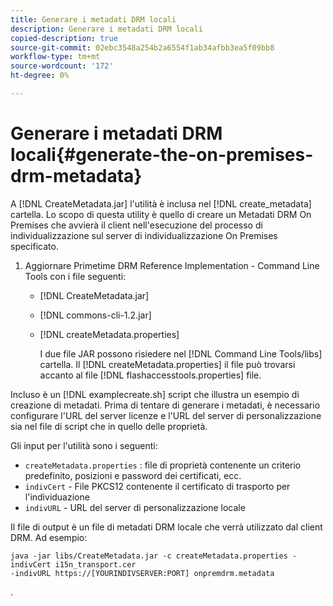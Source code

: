```yaml
---
title: Generare i metadati DRM locali
description: Generare i metadati DRM locali
copied-description: true
source-git-commit: 02ebc3548a254b2a6554f1ab34afbb3ea5f09bb8
workflow-type: tm+mt
source-wordcount: '172'
ht-degree: 0%

---
```


# Generare i metadati DRM locali{#generate-the-on-premises-drm-metadata}

A [!DNL CreateMetadata.jar] l&#39;utilità è inclusa nel [!DNL create_metadata] cartella. Lo scopo di questa utility è quello di creare un Metadati DRM On Premises che avvierà il client nell&#39;esecuzione del processo di individualizzazione sul server di individualizzazione On Premises specificato.

1. Aggiornare Primetime DRM Reference Implementation - Command Line Tools con i file seguenti:

   * [!DNL CreateMetadata.jar]
   * [!DNL commons-cli-1.2.jar]
   * [!DNL createMetadata.properties]

     I due file JAR possono risiedere nel [!DNL Command Line Tools/libs] cartella. Il [!DNL createMetadata.properties] il file può trovarsi accanto al file [!DNL flashaccesstools.properties] file.

<!--<a id="example_2116349CA33642CD9293EAD94A532ED8"></a>-->

Incluso è un [!DNL examplecreate.sh] script che illustra un esempio di creazione di metadati. Prima di tentare di generare i metadati, è necessario configurare l&#39;URL del server licenze e l&#39;URL del server di personalizzazione sia nel file di script che in quello delle proprietà.

Gli input per l&#39;utilità sono i seguenti:

* `createMetadata.properties` : file di proprietà contenente un criterio predefinito, posizioni e password dei certificati, ecc.
* `indivCert` - File PKCS12 contenente il certificato di trasporto per l&#39;individuazione
* `indivURL` - URL del server di personalizzazione locale

Il file di output è un file di metadati DRM locale che verrà utilizzato dal client DRM. Ad esempio:

```
java -jar libs/CreateMetadata.jar -c createMetadata.properties -indivCert i15n_transport.cer
-indivURL https://[YOURINDIVSERVER:PORT] onpremdrm.metadata
```

.
